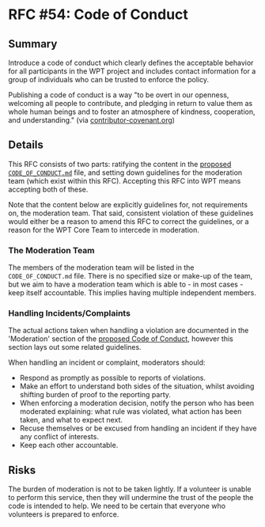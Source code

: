 # RFC #54: Code of Conduct

## Summary

Introduce a code of conduct which clearly defines the acceptable behavior for
all participants in the WPT project and includes contact information for a
group of individuals who can be trusted to enforce the policy.

Publishing a code of conduct is a way "to be overt in our openness, welcoming
all people to contribute, and pledging in return to value them as whole human
beings and to foster an atmosphere of kindness, cooperation, and
understanding." (via
[contributor-covenant.org](https://www.contributor-covenant.org/))

## Details

This RFC consists of two parts: ratifying the content in the [proposed
`CODE_OF_CONDUCT.md`](https://github.com/web-platform-tests/wpt/pull/7520)
file, and setting down guidelines for the moderation team (which exist within
this RFC). Accepting this RFC into WPT means accepting both of these.

Note that the content below are explicitly guidelines for, not requirements on,
the moderation team. That said, consistent violation of these guidelines would
either be a reason to amend this RFC to correct the guidelines, or a reason for
the WPT Core Team to intercede in moderation.

### The Moderation Team

The members of the moderation team will be listed in the `CODE_OF_CONDUCT.md`
file. There is no specified size or make-up of the team, but we aim to have a
moderation team which is able to - in most cases - keep itself accountable.
This implies having multiple independent members.

### Handling Incidents/Complaints

The actual actions taken when handling a violation are documented in the
'Moderation' section of the [proposed Code of
Conduct](https://github.com/web-platform-tests/wpt/pull/7520), however this
section lays out some related guidelines.

When handling an incident or complaint, moderators should:

* Respond as promptly as possible to reports of violations.
* Make an effort to understand both sides of the situation, whilst avoiding shifting burden of proof to the reporting party.
* When enforcing a moderation decision, notify the person who has been moderated explaining: what rule was violated, what action has been taken, and what to expect next.
* Recuse themselves or be excused from handling an incident if they have any conflict of interests.
* Keep each other accountable.

## Risks

The burden of moderation is not to be taken lightly. If a volunteer is unable
to perform this service, then they will undermine the trust of the people the
code is intended to help. We need to be certain that everyone who volunteers is
prepared to enforce.
